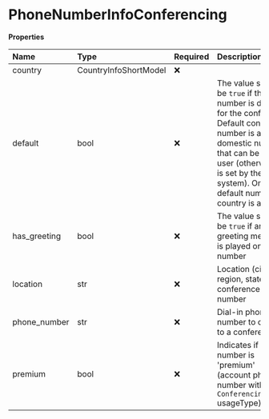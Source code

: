 # PhoneNumberInfoConferencing

**Properties**

| Name         | Type                  | Required | Description                                                                                                                                                                                                                        |
| :----------- | :-------------------- | :------- | :--------------------------------------------------------------------------------------------------------------------------------------------------------------------------------------------------------------------------------- |
| country      | CountryInfoShortModel | ❌       |                                                                                                                                                                                                                                    |
| default      | bool                  | ❌       | The value should be `true` if the number is default for the conference. Default conference number is a domestic number that can be set by user (otherwise it is set by the system). Only one default number per country is allowed |
| has_greeting | bool                  | ❌       | The value should be `true` if any greeting message is played on this number                                                                                                                                                        |
| location     | str                   | ❌       | Location (city, region, state) of a conference phone number                                                                                                                                                                        |
| phone_number | str                   | ❌       | Dial-in phone number to connect to a conference                                                                                                                                                                                    |
| premium      | bool                  | ❌       | Indicates if the number is 'premium' (account phone number with the `ConferencingNumber` usageType)                                                                                                                                |

<!-- This file was generated by liblab | https://liblab.com/ -->
